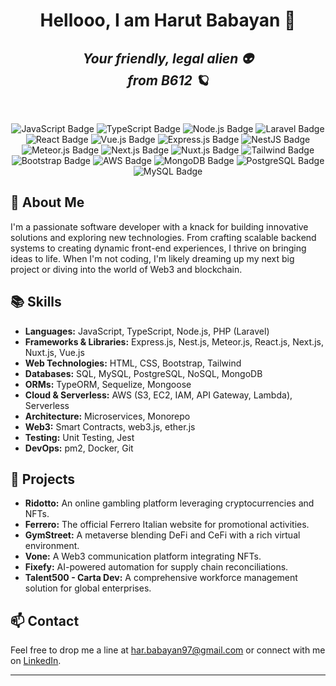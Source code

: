 <!-- Header -->
<h1 align="center">Hellooo, I am Harut Babayan 👋 </h1>
<h2 align="center"><i>Your friendly, legal alien 👽 <br> from B612 🪐</i></h2>
<br>

<!-- Badges -->
<p align="center">
  <img src="https://img.shields.io/badge/JavaScript-F7DF1C?logo=javascript&logoColor=black" alt="JavaScript Badge" />
  <img src="https://img.shields.io/badge/TypeScript-007ACC?logo=typescript&logoColor=white" alt="TypeScript Badge" />
  <img src="https://img.shields.io/badge/Node.js-339933?logo=nodedotjs&logoColor=white" alt="Node.js Badge" />
  <img src="https://img.shields.io/badge/Laravel-FF2D20?logo=laravel&logoColor=white" alt="Laravel Badge" />
  <img src="https://img.shields.io/badge/React-61DAFB?logo=react&logoColor=black" alt="React Badge" />
  <img src="https://img.shields.io/badge/Vue.js-4FC08D?logo=vuedotjs&logoColor=white" alt="Vue.js Badge" />
  <img src="https://img.shields.io/badge/Express.js-000000?logo=express&logoColor=white" alt="Express.js Badge" />
  <img src="https://img.shields.io/badge/NestJS-E0234E?logo=nestjs&logoColor=white" alt="NestJS Badge" />
  <img src="https://img.shields.io/badge/Meteor.js-8CC4D7?logo=meteor&logoColor=white" alt="Meteor.js Badge" />
  <img src="https://img.shields.io/badge/Next.js-000000?logo=next.js&logoColor=white" alt="Next.js Badge" />
  <img src="https://img.shields.io/badge/Nuxt.js-00C58E?logo=nuxt.js&logoColor=white" alt="Nuxt.js Badge" />
  <img src="https://img.shields.io/badge/Tailwind-06B6D4?logo=tailwindcss&logoColor=white" alt="Tailwind Badge" />
  <img src="https://img.shields.io/badge/Bootstrap-563D7C?logo=bootstrap&logoColor=white" alt="Bootstrap Badge" />
  <img src="https://img.shields.io/badge/AWS-232F3E?logo=amazonaws&logoColor=white" alt="AWS Badge" />
  <img src="https://img.shields.io/badge/MongoDB-47A248?logo=mongodb&logoColor=white" alt="MongoDB Badge" />
  <img src="https://img.shields.io/badge/PostgreSQL-4169E1?logo=postgresql&logoColor=white" alt="PostgreSQL Badge" />
  <img src="https://img.shields.io/badge/MySQL-4479A1?logo=mysql&logoColor=white" alt="MySQL Badge" />
</p>

## 🚀 About Me

I'm a passionate software developer with a knack for building innovative solutions and exploring new technologies. From crafting scalable backend systems to creating dynamic front-end experiences, I thrive on bringing ideas to life. When I'm not coding, I'm likely dreaming up my next big project or diving into the world of Web3 and blockchain.

## 📚 Skills

- **Languages:** JavaScript, TypeScript, Node.js, PHP (Laravel)
- **Frameworks & Libraries:** Express.js, Nest.js, Meteor.js, React.js, Next.js, Nuxt.js, Vue.js
- **Web Technologies:** HTML, CSS, Bootstrap, Tailwind
- **Databases:** SQL, MySQL, PostgreSQL, NoSQL, MongoDB
- **ORMs:** TypeORM, Sequelize, Mongoose
- **Cloud & Serverless:** AWS (S3, EC2, IAM, API Gateway, Lambda), Serverless
- **Architecture:** Microservices, Monorepo
- **Web3:** Smart Contracts, web3.js, ether.js
- **Testing:** Unit Testing, Jest
- **DevOps:** pm2, Docker, Git

## 🌟 Projects

- **Ridotto:** An online gambling platform leveraging cryptocurrencies and NFTs.
- **Ferrero:** The official Ferrero Italian website for promotional activities.
- **GymStreet:** A metaverse blending DeFi and CeFi with a rich virtual environment.
- **Vone:** A Web3 communication platform integrating NFTs.
- **Fixefy:** AI-powered automation for supply chain reconciliations.
- **Talent500 - Carta Dev:** A comprehensive workforce management solution for global enterprises.

## 📫 Contact

Feel free to drop me a line at [har.babayan97@gmail.com](mailto:har.babayan97@gmail.com) or connect with me on [LinkedIn](https://www.linkedin.com/in/harut-babayan-05249020b/).

---

